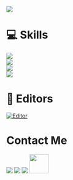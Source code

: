 ![](https://raw.githubusercontent.com/pyAref/pyAref/main/ar_gif.gif)

# 💻 Skills
[![](https://skillicons.dev/icons?i=js,ts,html,css,bootstrap,nodejs,express,nextjs)](https://skillicons.dev)<br/>
[![](https://skillicons.dev/icons?i=python,react,materialui,github,docker,linux)](https://skillicons.dev)<br />
[![](https://skillicons.dev/icons?i=deno,webpack,bash,ps,ae)](https://skillicons.dev)<br />
[![](https://skillicons.dev/icons?i=mysql,sqlite,mongodb,sequelize)](https://skillicons.dev)<br />


# 📌 Editors
[![Editor](https://skillicons.dev/icons?i=vscode,vim)](https://skillicons.dev)
	
# Contact Me
[![](https://skillicons.dev/icons?i=stackoverflow)](https://skillicons.dev)
[![](https://skillicons.dev/icons?i=instagram)](https://skillicons.dev)
[![](https://skillicons.dev/icons?i=discord)](https://skillicons.dev)
[<img width="50" height="50" src="https://github.com/gauravghongde/social-icons/blob/master/PNG/Color/Telegram.png">](http://t.me/arefinit)
